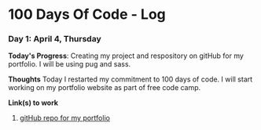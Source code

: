 # 100 Days Of Code - Log

### Day 1: April 4, Thursday

**Today's Progress**: Creating my project and respository on gitHub for my portfolio. I will be using pug and sass.

**Thoughts** Today I restarted my commitment to 100 days of code. I will start working on my portfolio website as part of
free code camp.

**Link(s) to work**
1. [gitHub repo for my portfolio](46cce0d57f3f3cbe425675260cf59f9b5b5a5e46)

